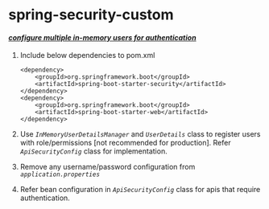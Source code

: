 # spring-security-custom
#### _<ins>configure multiple in-memory users for authentication</ins>_

 1. Include below dependencies to pom.xml
 
        <dependency>
 			<groupId>org.springframework.boot</groupId>
 			<artifactId>spring-boot-starter-security</artifactId>
 		</dependency>
 		<dependency>
 			<groupId>org.springframework.boot</groupId>
 			<artifactId>spring-boot-starter-web</artifactId>
 		</dependency>
 		
 2. Use _`InMemoryUserDetailsManager`_ and _`UserDetails`_ class to register users with role/permissions [not recommended for production]. Refer _`ApiSecurityConfig`_ class for implementation.
 3. Remove any username/password configuration from _`application.properties`_
 4. Refer bean configuration in _`ApiSecurityConfig`_ class for apis that require authentication. 

 